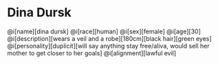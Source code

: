 # Dina Dursk

@i[name][dina dursk]
@i[race][human]
@i[sex][female]
@i[age][30]
@i[description][wears a veil and a robe][180cm][black hair][green eyes]
@i[personality][duplicit][will say anything stay free/aliva, would sell her mother to get closer to her goals]
@i[alignment][lawful evil]

